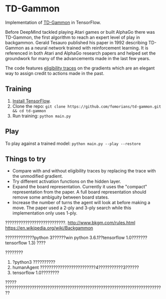 # TD-Gammon

Implementation of [TD-Gammon](http://www.bkgm.com/articles/tesauro/tdl.html) in TensorFlow.

Before DeepMind tackled playing Atari games or built AlphaGo there was TD-Gammon, the first algorithm to reach an expert level of play in backgammon. Gerald Tesauro published his paper in 1992 describing TD-Gammon as a neural network trained with reinforcement learning. It is referenced in both Atari and AlphaGo research papers and helped set the groundwork for many of the advancements made in the last few years.

The code features [eligibility traces](https://webdocs.cs.ualberta.ca/~sutton/book/ebook/node87.html#fig:GDTDl) on the gradients which are an elegant way to assign credit to actions made in the past.

## Training

1. [Install TensorFlow](https://www.tensorflow.org/versions/r0.7/get_started/os_setup.html#pip-installation).
2. Clone the repo: `git clone https://github.com/fomorians/td-gammon.git && cd td-gammon`
3. Run training: `python main.py`

## Play

To play against a trained model: `python main.py --play --restore`

## Things to try

- Compare with and without eligibility traces by replacing the trace with the unmodified gradient.
- Try different activation functions on the hidden layer.
- Expand the board representation. Currently it uses the "compact" representation from the paper. A full board representation should remove some ambiguity between board states.
- Increase the number of turns the agent will look at before making a move. The paper used a 2-ply and 3-ply search while this implementation only uses 1-ply.

???????????????????????????.
http://www.bkgm.com/rules.html
https://en.wikipedia.org/wiki/Backgammon

?????????????python 3??????win python 3.6.1??tensorflow 1.0??????? tensorflow 1.3) ????

????????
1. ?python3 ??????????
2. humanAgent ?????????????????????????4???????????3??????
3. tensorflow 1.0????????

?????
    ????????????????????????????????????????????????????????????????????????
